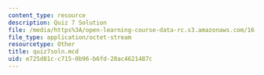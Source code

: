 ```yaml
---
content_type: resource
description: Quiz 7 Solution
file: /media/https%3A/open-learning-course-data-rc.s3.amazonaws.com/16-881-robust-system-design-summer-1998/e725d81cc7150b96b6fd28ac4621487c_quiz7soln.mcd
file_type: application/octet-stream
resourcetype: Other
title: quiz7soln.mcd
uid: e725d81c-c715-0b96-b6fd-28ac4621487c
---
```

